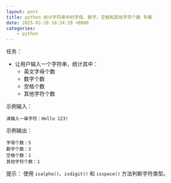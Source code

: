 ```yaml
---
layout: post
title: python 统计字符串中的字母、数字、空格和其他字符个数 专案
date: 2025-02-28 10:24:29 +0800
categories:
    - python
---
```


任务：  
- 让用户输入一个字符串，统计其中：
  - 英文字母个数
  - 数字个数
  - 空格个数
  - 其他字符个数  

示例输入：  
```
请输入一串字符：Hello 123!
```
示例输出：  
```
字母个数：5
数字个数：3
空格个数：1
其他字符个数：1
```

提示： 使用 `isalpha()`、`isdigit()` 和 `isspace()` 方法判断字符类型。

